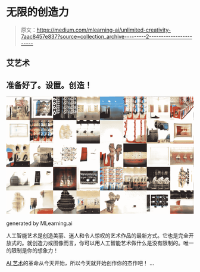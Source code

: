# 无限的创造力

> 原文：<https://medium.com/mlearning-ai/unlimited-creativity-7aac8457e837?source=collection_archive---------2----------------------->

## 艾艺术

## 准备好了。设置。创造！

![](img/ba31c483d4df912ea77347ac05f257fb.png)

generated by MLearning.ai

人工智能艺术是创造美丽、迷人和令人惊叹的艺术作品的最新方式。它也是完全开放式的。就创造力或图像而言，你可以用人工智能艺术做什么是没有限制的。唯一的限制是你的想象力！

[AI 艺术](https://evartology.medium.com/ai-power-for-digital-art-9b924e985722)的革命从今天开始，所以今天就开始创作你的杰作吧！
…